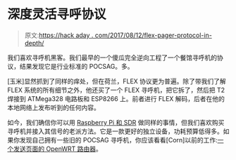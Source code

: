 # 深度灵活寻呼协议

> 原文:[https://hack aday . com/2017/08/12/flex-pager-protocol-in-depth/](https://hackaday.com/2017/08/12/flex-pager-protocol-in-depth/)

我们喜欢寻呼机黑客。我们最早的一个傻瓜完全逆向工程了一个餐馆寻呼机的协议，结果发现它是行业标准的 POCSAG。多。

[玉米]显然抓到了同样的痒处，但在荷兰，FLEX 协议更为普遍。除了带我们了解 FLEX 系统的所有细节之外，他还买了一个 FLEX 寻呼机，把它拆了，然后把 T2 焊接到 ATMega328 电路板和 ESP8266 上。前者进行 FLEX 解码，后者在他的本地网络上发布听到的任何内容。

如今，我们确信你可以用 [Raspberry Pi 和 SDR](http://hackaday.com/2013/06/18/pager-message-sniffing-with-rpi-and-sdr/) 做同样的事情，但我们喜欢购买寻呼机并接入其信号的老派方法。它是一款更好的独立设备，功耗预算低得多。如果你发现自己拥有一些旧的 POCSAG 寻呼机，你应该看看[Corn]以前的工作:[一个发送页面的 OpenWRT 路由器](http://hackaday.com/2014/12/30/bringing-a-legacy-pager-network-back-to-life/)。